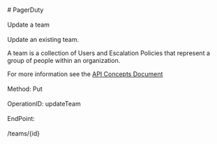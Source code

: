 <br>#     PagerDuty</br>
<br>Update a team</br>
<br>Update an existing team.

A team is a collection of Users and Escalation Policies that represent a group of people within an organization.

For more information see the [API Concepts Document](../../docs/CONCEPTS.md#teams)
</br>
<br>Method: Put</br>
<br>OperationID: updateTeam</br>
<br>EndPoint:</br>
<br>/teams/{id}</br>
